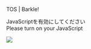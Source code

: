 TOS | Barkle!

JavaScriptを有効にしてください  
Please turn on your JavaScript

![](/static-assets/splash.png?1726858586803)